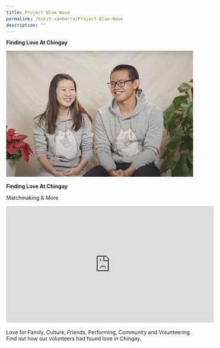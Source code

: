 ```yaml
---
title: Project Blue Wave
permalink: /bukit-canberra/Project-Blue-Wave
description: ""
---
```


**Finding Love At Chingay**

![finding love at chingay](/images/Events/finding%20love%20at%20chingay.png)


**Finding Love At Chingay**

Matchmaking & More

<iframe width="560" height="315" src="https://www.youtube.com/embed/QGwJJRqBJUE" title="YouTube video player" frameborder="0" allow="accelerometer; autoplay; clipboard-write; encrypted-media; gyroscope; picture-in-picture" allowfullscreen></iframe>

Love for Family, Culture, Friends, Performing, Community and Volunteering. Find out how our volunteers had found love in Chingay.